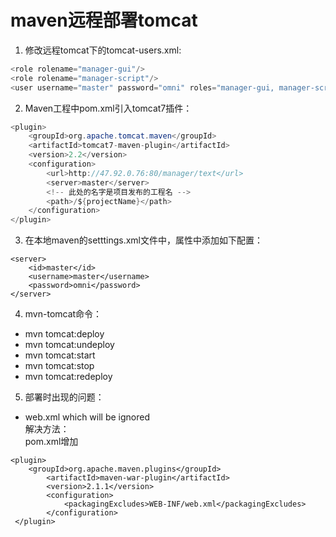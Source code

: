 # maven远程部署tomcat
1. 修改远程tomcat下的tomcat-users.xml:
``` java
<role rolename="manager-gui"/>  
<role rolename="manager-script"/>  
<user username="master" password="omni" roles="manager-gui, manager-script" />
```
2. Maven工程中pom.xml引入tomcat7插件：
``` java
<plugin>  
	<groupId>org.apache.tomcat.maven</groupId>  
	<artifactId>tomcat7-maven-plugin</artifactId>  
	<version>2.2</version>  
	<configuration>  
		<url>http://47.92.0.76:80/manager/text</url>  
		<server>master</server>
		<!-- 此处的名字是项目发布的工程名 --> 
		<path>/${projectName}</path>  
	</configuration>  
</plugin>  
```
3.  在本地maven的setttings.xml文件中，属性<servers><servers>中添加如下配置：
```
<server>  
	<id>master</id>  
	<username>master</username>  
	<password>omni</password>  
</server>
```
4. mvn-tomcat命令：
- mvn tomcat:deploy
- mvn tomcat:undeploy
- mvn tomcat:start
- mvn tomcat:stop
- mvn tomcat:redeploy

5. 部署时出现的问题：
- web.xml which will be ignored  
解决方法：  
pom.xml增加  
```
<plugin> 
	<groupId>org.apache.maven.plugins</groupId> 
		<artifactId>maven-war-plugin</artifactId> 
		<version>2.1.1</version> 
		<configuration> 
			<packagingExcludes>WEB-INF/web.xml</packagingExcludes>
		</configuration> 
 </plugin>
```